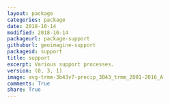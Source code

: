 ```yaml
---
layout: package
categories: package
date: 2018-10-14
modified: 2018-10-14
packageurl: package-support
githuburl: geoimagine-support
packageid: support
title: support
excerpt: Various support processes.
version: (0, 3, 1)
image: avg-trmm-3b43v7-precip_3B43_trmm_2001-2016_A
comments: True
share: True
---
```

